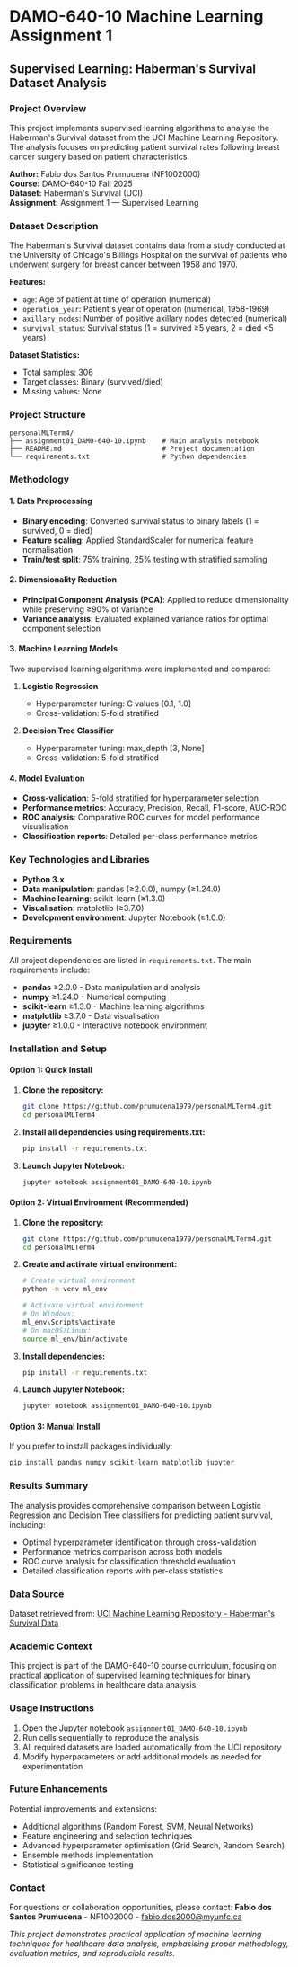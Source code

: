 # DAMO-640-10 Machine Learning Assignment 1

## Supervised Learning: Haberman's Survival Dataset Analysis

### Project Overview

This project implements supervised learning algorithms to analyse the Haberman's Survival dataset from the UCI Machine Learning Repository. The analysis focuses on predicting patient survival rates following breast cancer surgery based on patient characteristics.

**Author:** Fabio dos Santos Prumucena (NF1002000)  
**Course:** DAMO-640-10 Fall 2025  
**Dataset:** Haberman's Survival (UCI)  
**Assignment:** Assignment 1 — Supervised Learning

### Dataset Description

The Haberman's Survival dataset contains data from a study conducted at the University of Chicago's Billings Hospital on the survival of patients who underwent surgery for breast cancer between 1958 and 1970.

**Features:**
- `age`: Age of patient at time of operation (numerical)
- `operation_year`: Patient's year of operation (numerical, 1958-1969)
- `axillary_nodes`: Number of positive axillary nodes detected (numerical)
- `survival_status`: Survival status (1 = survived ≥5 years, 2 = died <5 years)

**Dataset Statistics:**
- Total samples: 306
- Target classes: Binary (survived/died)
- Missing values: None

### Project Structure

```
personalMLTerm4/
├── assignment01_DAMO-640-10.ipynb    # Main analysis notebook
├── README.md                         # Project documentation
└── requirements.txt                  # Python dependencies
```

### Methodology

#### 1. Data Preprocessing
- **Binary encoding**: Converted survival status to binary labels (1 = survived, 0 = died)
- **Feature scaling**: Applied StandardScaler for numerical feature normalisation
- **Train/test split**: 75% training, 25% testing with stratified sampling

#### 2. Dimensionality Reduction
- **Principal Component Analysis (PCA)**: Applied to reduce dimensionality while preserving ≥90% of variance
- **Variance analysis**: Evaluated explained variance ratios for optimal component selection

#### 3. Machine Learning Models
Two supervised learning algorithms were implemented and compared:

1. **Logistic Regression**
   - Hyperparameter tuning: C values [0.1, 1.0]
   - Cross-validation: 5-fold stratified

2. **Decision Tree Classifier**
   - Hyperparameter tuning: max_depth [3, None]
   - Cross-validation: 5-fold stratified

#### 4. Model Evaluation
- **Cross-validation**: 5-fold stratified for hyperparameter selection
- **Performance metrics**: Accuracy, Precision, Recall, F1-score, AUC-ROC
- **ROC analysis**: Comparative ROC curves for model performance visualisation
- **Classification reports**: Detailed per-class performance metrics

### Key Technologies and Libraries

- **Python 3.x**
- **Data manipulation**: pandas (≥2.0.0), numpy (≥1.24.0)
- **Machine learning**: scikit-learn (≥1.3.0)
- **Visualisation**: matplotlib (≥3.7.0)
- **Development environment**: Jupyter Notebook (≥1.0.0)

### Requirements

All project dependencies are listed in `requirements.txt`. The main requirements include:

- **pandas** ≥2.0.0 - Data manipulation and analysis
- **numpy** ≥1.24.0 - Numerical computing
- **scikit-learn** ≥1.3.0 - Machine learning algorithms
- **matplotlib** ≥3.7.0 - Data visualisation
- **jupyter** ≥1.0.0 - Interactive notebook environment

### Installation and Setup

#### Option 1: Quick Install

1. **Clone the repository:**
   ```bash
   git clone https://github.com/prumucena1979/personalMLTerm4.git
   cd personalMLTerm4
   ```

2. **Install all dependencies using requirements.txt:**
   ```bash
   pip install -r requirements.txt
   ```

3. **Launch Jupyter Notebook:**
   ```bash
   jupyter notebook assignment01_DAMO-640-10.ipynb
   ```

#### Option 2: Virtual Environment (Recommended)

1. **Clone the repository:**
   ```bash
   git clone https://github.com/prumucena1979/personalMLTerm4.git
   cd personalMLTerm4
   ```

2. **Create and activate virtual environment:**
   ```bash
   # Create virtual environment
   python -m venv ml_env
   
   # Activate virtual environment
   # On Windows:
   ml_env\Scripts\activate
   # On macOS/Linux:
   source ml_env/bin/activate
   ```

3. **Install dependencies:**
   ```bash
   pip install -r requirements.txt
   ```

4. **Launch Jupyter Notebook:**
   ```bash
   jupyter notebook assignment01_DAMO-640-10.ipynb
   ```

#### Option 3: Manual Install

If you prefer to install packages individually:
```bash
pip install pandas numpy scikit-learn matplotlib jupyter
```

### Results Summary

The analysis provides comprehensive comparison between Logistic Regression and Decision Tree classifiers for predicting patient survival, including:

- Optimal hyperparameter identification through cross-validation
- Performance metrics comparison across both models
- ROC curve analysis for classification threshold evaluation
- Detailed classification reports with per-class statistics

### Data Source

Dataset retrieved from: [UCI Machine Learning Repository - Haberman's Survival Data](https://archive.ics.uci.edu/ml/machine-learning-databases/haberman/haberman.data)

### Academic Context

This project is part of the DAMO-640-10 course curriculum, focusing on practical application of supervised learning techniques for binary classification problems in healthcare data analysis.

### Usage Instructions

1. Open the Jupyter notebook `assignment01_DAMO-640-10.ipynb`
2. Run cells sequentially to reproduce the analysis
3. All required datasets are loaded automatically from the UCI repository
4. Modify hyperparameters or add additional models as needed for experimentation

### Future Enhancements

Potential improvements and extensions:
- Additional algorithms (Random Forest, SVM, Neural Networks)
- Feature engineering and selection techniques
- Advanced hyperparameter optimisation (Grid Search, Random Search)
- Ensemble methods implementation
- Statistical significance testing

### Contact

For questions or collaboration opportunities, please contact:
**Fabio dos Santos Prumucena** - NF1002000 - fabio.dos2000@myunfc.ca

*This project demonstrates practical application of machine learning techniques for healthcare data analysis, emphasising proper methodology, evaluation metrics, and reproducible results.*